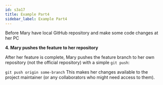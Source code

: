 ```yaml
---
id: s3a17
title: Example Part4
sidebar_label: Example Part4
---
```



Before Mary have local GitHub repository and make some code changes at her PC


**4. Mary pushes the feature to her repository**

After her feature is complete, Mary pushes the feature branch to her own repository (not the official repository) with a simple `git push`:


`git push origin some-branch`
This makes her changes available to the project maintainer (or any collaborators who might need access to them).

